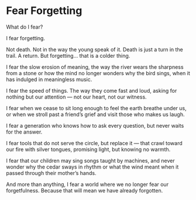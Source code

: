 <script setup>
import ShawnBio from '../../components/ShawnBio.vue';
import topImage from '../../components/top-image.vue';
</script>

# Fear Forgetting

<topImage imagePath="../pexels-khaydenarts-923167.jpg" alt="A person standing on a rock overlooking a foggy valley with mountains in the distance" />

What do I fear?

I fear forgetting.

Not death. Not in the way the young speak of it.
Death is just a turn in the trail. A return.
But forgetting… that is a colder thing.

I fear the slow erosion of meaning,
the way the river wears the sharpness from a stone
or how the mind no longer wonders why the bird sings,
when it has indulged in meaningless music.

I fear the speed of things.
The way they come fast and loud,
asking for nothing but our attention —
not our heart, not our witness.

I fear when we cease to sit long enough
to feel the earth breathe under us,
or when we stroll past a friend’s grief
and visit those who makes us laugh.

I fear a generation who knows how to ask every question,
but never waits for the answer.

I fear tools that do not serve the circle,
but replace it —
that crawl toward our fire with silver tongues,
promising light, but knowing no warmth.

I fear that our children may sing
songs taught by machines,
and never wonder why the cedar sways in rhythm
or what the wind meant
when it passed through their mother’s hands.

And more than anything,
I fear a world where we no longer fear our forgetfulness.
Because that will mean
we have already forgotten.


<br/>
<ShawnBio />
